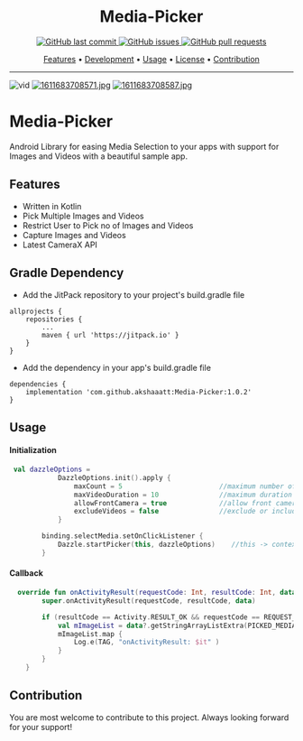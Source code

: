 <h1 align="center">Media-Picker</h1>

<p align="center">
    <a href="https://github.com/akshaaatt/Media-Picker/commits/master">
    <img src="https://img.shields.io/github/last-commit/akshaaatt/Media-Picker.svg?style=flat-square&logo=github&logoColor=white"
         alt="GitHub last commit">
    <a href="https://github.com/akshaaatt/Media-Picker/issues">
    <img src="https://img.shields.io/github/issues-raw/akshaaatt/Media-Picker.svg?style=flat-square&logo=github&logoColor=white"
         alt="GitHub issues">
    <a href="https://github.com/akshaaatt/Media-Picker/pulls">
    <img src="https://img.shields.io/github/issues-pr-raw/akshaaatt/Media-Picker.svg?style=flat-square&logo=github&logoColor=white"
         alt="GitHub pull requests">
</p>
      
<p align="center">
  <a href="#features">Features</a> •
  <a href="#development">Development</a> •
  <a href="#usage">Usage</a> •
  <a href="#license">License</a> •
  <a href="#contribution">Contribution</a>
</p>

---

![vid](https://github.com/akshaaatt/Media-Picker/blob/master/promo/vid.gif)
[![1611683708571.jpg](https://i.postimg.cc/CLcGscL2/1611683708571.jpg)](https://postimg.cc/4mhHJbcv)
[![1611683708587.jpg](https://i.postimg.cc/sDjPWkyS/1611683708587.jpg)](https://postimg.cc/gr76FBxk)

# Media-Picker

Android Library for easing Media Selection to your apps with support for Images and Videos with a beautiful sample app.

## Features

* Written in Kotlin
* Pick Multiple Images and Videos
* Restrict User to Pick no of Images and Videos
* Capture Images and Videos
* Latest CameraX API

## Gradle Dependency

* Add the JitPack repository to your project's build.gradle file

```
allprojects {
    repositories {
        ...
        maven { url 'https://jitpack.io' }
    }
}
```

* Add the dependency in your app's build.gradle file

```
dependencies {
    implementation 'com.github.akshaaatt:Media-Picker:1.0.2'
}
```

## Usage

#### Initialization

```kotlin
 val dazzleOptions =
            DazzleOptions.init().apply {
                maxCount = 5                        //maximum number of images/videos to be picked
                maxVideoDuration = 10               //maximum duration for video capture in seconds
                allowFrontCamera = true             //allow front camera use
                excludeVideos = false               //exclude or include video functionalities
            }

        binding.selectMedia.setOnClickListener {
            Dazzle.startPicker(this, dazzleOptions)    //this -> context of Activity or Fragment
        }
```

#### Callback

```kotlin
  override fun onActivityResult(requestCode: Int, resultCode: Int, data: Intent?) {
        super.onActivityResult(requestCode, resultCode, data)

        if (resultCode == Activity.RESULT_OK && requestCode == REQUEST_CODE_PICKER){
            val mImageList = data?.getStringArrayListExtra(PICKED_MEDIA_LIST) as ArrayList //List of selected/captured images/videos
            mImageList.map {
                Log.e(TAG, "onActivityResult: $it" )
            }
        }
    }
```

## Contribution

You are most welcome to contribute to this project.
Always looking forward for your support! 
